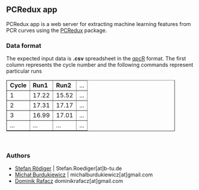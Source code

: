 ## PCRedux app

PCRedux app is a web server for extracting machine learning features from PCR curves using the [PCRedux](https://cran.r-project.org/package=PCRedux) package.

### Data format

The expected input data is <b>.csv</b> spreadsheet in the [qpcR](https://cran.r-project.org/package=qpcR) format. The first column represents the cycle number and the following commands represent particular runs

<table border="1" style="width:90%">
  <thead>
    <tr>
      <td><b>Cycle</b></td>
      <td><b>Run1</b></td> 
      <td><b>Run2</b></td> 
      <td>...</td> 
    </tr>
  </thead>
  <tr>
    <td>1</td>
    <td>17.22</td>
    <td>15.52</td>
    <td>...</td> 
  </tr>
  <tr>
    <td>2</td>
    <td>17.31</td>
    <td>17.17</td>
    <td>...</td> 
  </tr>
  <tr>
    <td>3</td>
    <td>16.99</td>
    <td>17.01</td>
    <td>...</td> 
  </tr>
  <tr>
    <td>...</td>
    <td>...</td>
    <td>...</td>
    <td>...</td> 
  </tr>
</table>
<br>

### Authors

- [Stefan Rödiger](https://www.researchgate.net/profile/Stefan_Roediger) | Stefan.Roediger[at]b-tu.de
- [Michał Burdukiewicz](https://www.researchgate.net/profile/Michal_Burdukiewicz) | michalburdukiewicz[at]gmail.com 
- [Dominik Rafacz](https://github.com/DominikRafacz) dominikrafacz[at]gmail.com
